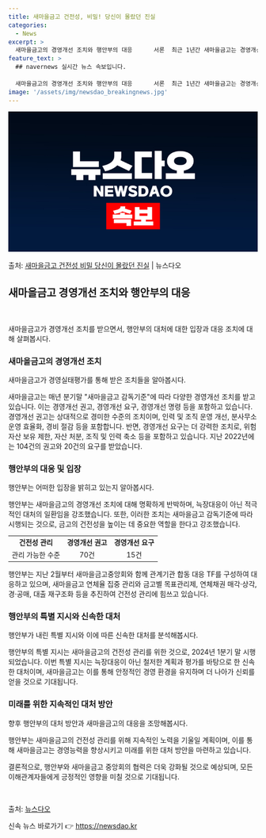 ```yaml
---
title: 새마을금고 건전성, 비밀! 당신이 몰랐던 진실
categories:
  - News
excerpt: >
  새마을금고의 경영개선 조치와 행안부의 대응      서론  최근 1년간 새마을금고는 경영개선 권고 104건과…
feature_text: >
  ## navernews 실시간 뉴스 속보입니다.

  새마을금고의 경영개선 조치와 행안부의 대응      서론  최근 1년간 새마을금고는 경영개선 권고 104건과…
image: '/assets/img/newsdao_breakingnews.jpg'
---
```


![뉴스다오 속보](/assets/img/newsdao_breakingnews.jpg)

<p>출처: <a href="https://newsdao.kr/4205" rel="dofollow">새마을금고 건전성 비밀 당신이 몰랐던 진실</a> | 뉴스다오</p>

<h2 data-ke-size="size26">새마을금고 경영개선 조치와 행안부의 대응</h2>
<p data-ke-size="size16">&nbsp;</p>
새마을금고가 경영개선 조치를 받으면서, 행안부의 대처에 대한 입장과 대응 조치에 대해 살펴봅시다.

<h3>새마을금고의 경영개선 조치</h3>
<p data-ke-size="size16">새마을금고가 경영실태평가를 통해 받은 조치들을 알아봅시다.</p>

새마을금고는 매년 분기말 "새마을금고 감독기준"에 따라 다양한 경영개선 조치를 받고 있습니다. 이는 경영개선 권고, 경영개선 요구, 경영개선 명령 등을 포함하고 있습니다. 경영개선 권고는 상대적으로 경미한 수준의 조치이며, 인력 및 조직 운영 개선, 분사무소 운영 효율화, 경비 절감 등을 포함합니다. 반면, 경영개선 요구는 더 강력한 조치로, 위험자산 보유 제한, 자산 처분, 조직 및 인력 축소 등을 포함하고 있습니다. 지난 2022년에는 104건의 권고와 20건의 요구를 받았습니다.

<h3>행안부의 대응 및 입장</h3>
<p data-ke-size="size16">행안부는 어떠한 입장을 밝히고 있는지 알아봅시다.</p>

행안부는 새마을금고의 경영개선 조치에 대해 명확하게 반박하며, 늑장대응이 아닌 적극적인 대처의 일환임을 강조했습니다. 또한, 이러한 조치는 새마을금고 감독기준에 따라 시행되는 것으로, 금고의 건전성을 높이는 데 중요한 역할을 한다고 강조했습니다.

<table>
    <tr>
        <td style="text-align: center; height: 17px;"><b>건전성 관리</b></td>
        <td style="text-align: center; height: 17px;"><b>경영개선 권고</b></td>
        <td style="text-align: center; height: 17px;"><b>경영개선 요구</td>
    </tr>
    <tr>
        <td style="text-align: center; height: 17px;">관리 가능한 수준</td>
        <td style="text-align: center; height: 17px;">70건</td>
        <td style="text-align: center; height: 17px;">15건</td>
    </tr>
</table>

행안부는 지난 2월부터 새마을금고중앙회와 함께 관계기관 합동 대응 TF를 구성하여 대응하고 있으며, 새마을금고 연체율 집중 관리와 금고별 목표관리제, 연체채권 매각·상각, 경·공매, 대출 재구조화 등을 추진하여 건전성 관리에 힘쓰고 있습니다.

<h3>행안부의 특별 지시와 신속한 대처</h3>
<p data-ke-size="size16">행안부가 내린 특별 지시와 이에 따른 신속한 대처를 분석해봅시다.</p>

행안부의 특별 지시는 새마을금고의 건전성 관리를 위한 것으로, 2024년 1분기 말 시행되었습니다. 이번 특별 지시는 늑장대응이 아닌 철저한 계획과 평가를 바탕으로 한 신속한 대처이며, 새마을금고는 이를 통해 안정적인 경영 환경을 유지하며 더 나아가 신뢰를 얻을 것으로 기대됩니다.

<h3>미래를 위한 지속적인 대처 방안</h3>
<p data-ke-size="size16">향후 행안부의 대처 방안과 새마을금고의 대응을 조망해봅시다.</p>

행안부는 새마을금고의 건전성 관리를 위해 지속적인 노력을 기울일 계획이며, 이를 통해 새마을금고는 경영능력을 향상시키고 미래를 위한 대처 방안을 마련하고 있습니다.

결론적으로, 행안부와 새마을금고 중앙회의 협력은 더욱 강화될 것으로 예상되며, 모든 이해관계자들에게 긍정적인 영향을 미칠 것으로 기대됩니다.

<p data-ke-size="size16">&nbsp;</p>
출처: <a href="https://newsdao.kr/4205">뉴스다오</a> 

신속 뉴스 바로가기 👉 <a href="https://newsdao.kr" rel="dofollow">https://newsdao.kr</a>


